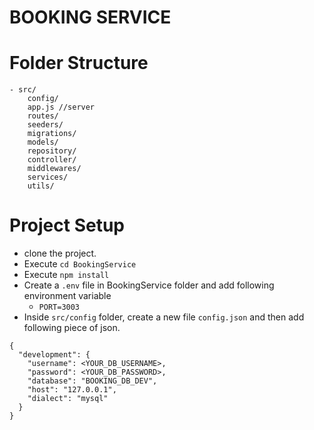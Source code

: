 # BOOKING SERVICE

# Folder Structure
    - src/
        config/
        app.js //server
        routes/
        seeders/
        migrations/
        models/
        repository/
        controller/
        middlewares/
        services/
        utils/

# Project Setup
- clone the project.
- Execute `cd BookingService`
- Execute `npm install`
- Create a `.env` file in BookingService folder and add following environment variable
    - `PORT=3003`
- Inside `src/config` folder, create a new file `config.json` and then add following piece of json.

```
{
  "development": {
    "username": <YOUR_DB_USERNAME>,
    "password": <YOUR_DB_PASSWORD>,
    "database": "BOOKING_DB_DEV",
    "host": "127.0.0.1",
    "dialect": "mysql"
  }
}
```